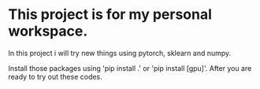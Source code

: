 # This project is for my personal workspace.
In this project i will try new things using pytorch, sklearn and numpy.

Install those packages using 'pip install .' or 'pip install [gpu]'.
After you are ready to try out these codes.